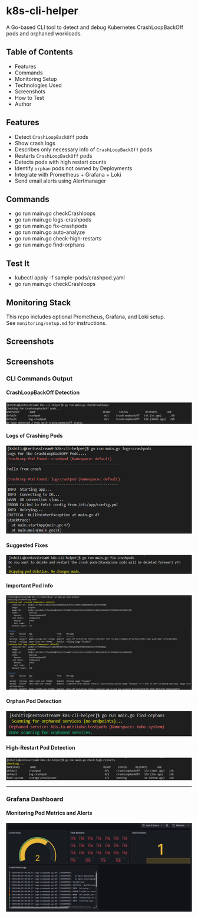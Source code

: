 # k8s-cli-helper
A Go-based CLI tool to detect and debug Kubernetes CrashLoopBackOff pods and orphaned workloads.

## Table of Contents
- Features
- Commands
- Monitoring Setup
- Technologies Used
- Screenshots
- How to Test
- Author

## Features
- Detect `CrashLoopBackOff` pods
- Show crash logs 
- Describes only necessary info of `CrashLoopBackOff` pods
- Restarts `CrashLoopBackOff` pods
- Detects pods with high restart counts
- Identify `orphan` pods not owned by Deployments
- Integrate with Prometheus + Grafana + Loki
- Send email alerts using Alertmanager


##  Commands

- go run main.go checkCrashloops
- go run main.go logs-crashpods
- go run main.go fix-crashpods
- go run main.go auto-analyze
- go run main.go check-high-restarts
- go run main.go find-orphans


## Test It

- kubectl apply -f sample-pods/crashpod.yaml
- go run main.go checkCrashloops

## Monitoring Stack

This repo includes optional Prometheus, Grafana, and Loki setup.  
See `monitoring/setup.md` for instructions.

## Screenshots

##  Screenshots

###  CLI Commands Output

####  CrashLoopBackOff Detection
![CrashLoop CLI](./screenshots/Crashpods.png)

####  Logs of Crashing Pods
![Logs CLI](./screenshots/logs_pods.png)

####  Suggested Fixes
![Fix CLI](./screenshots/fix.png)

#### Important Pod Info
![Imp CLI](./screenshots/imp.png)

#### Orphan Pod Detection
![Orphans CLI](./screenshots/orphans.png)

#### High-Restart Pod Detection
![Restarts CLI](./screenshots/restarts.png)

---

###  Grafana Dashboard

####  Monitoring Pod Metrics and Alerts
![Grafana](./screenshots/dash.png)



